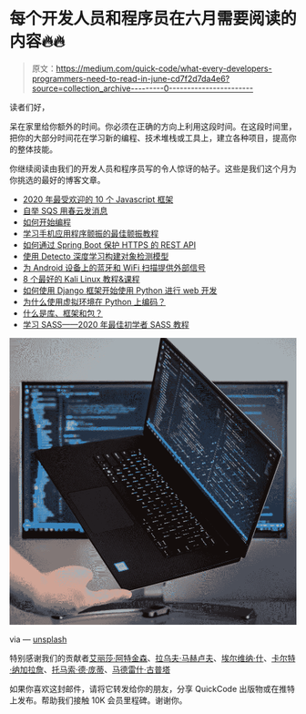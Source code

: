 # 每个开发人员和程序员在六月需要阅读的内容🔥🔥

> 原文：<https://medium.com/quick-code/what-every-developers-programmers-need-to-read-in-june-cd7f2d7da4e6?source=collection_archive---------0----------------------->

读者们好，

呆在家里给你额外的时间。你必须在正确的方向上利用这段时间。在这段时间里，把你的大部分时间花在学习新的编程、技术堆栈或工具上，建立各种项目，提高你的整体技能。

你继续阅读由我们的开发人员和程序员写的令人惊讶的帖子。这些是我们这个月为你挑选的最好的博客文章。

*   [2020 年最受欢迎的 10 个 Javascript 框架](https://blog.coursesity.com/popular-javascript-frameworks/)
*   [自举 SQS 用春云发消息](/quick-code/bootstrap-sqs-with-spring-cloud-messaging-b0c46ea537b3)
*   [如何开始编程](/quick-code/how-to-start-programming-6f5b6724bf8e)
*   [学习手机应用程序颤振的最佳颤振教程](https://blog.coursesity.com/best-flutter-tutorials/)
*   [如何通过 Spring Boot 保护 HTTPS 的 REST API](/quick-code/spring-boot-how-to-secure-rest-api-with-https-54ec8f0e4796)
*   [使用 Detecto 深度学习构建对象检测模型](/quick-code/deep-learning-build-object-detection-models-using-detecto-7c1e2ad4a8dd)
*   [为 Android 设备上的蓝牙和 WiFi 扫描提供外部信号](/quick-code/providing-external-signals-for-bluetooth-and-wifi-scans-on-android-devices-893218faf241)
*   [8 个最好的 Kali Linux 教程&课程](https://blog.coursesity.com/best-kali-linux-tutorials/)
*   [如何使用 Django 框架开始使用 Python 进行 web 开发](/quick-code/how-to-start-web-development-with-python-using-the-django-framework-371c4c4794ca)
*   [为什么使用虚拟环境在 Python 上编码？](/quick-code/why-code-on-python-using-virtual-environments-6f1bb327a84e)
*   [什么是库、框架和包？](/quick-code/what-are-libraries-frameworks-and-packages-b614b5f3e67f)
*   [学习 SASS——2020 年最佳初学者 SASS 教程](https://blog.coursesity.com/best-sass-tutorials/)

![](img/d4ee1af9e6b9f8104daed5cec8ece7b6.png)

via — [unsplash](https://unsplash.com/photos/RDolnHtjVCY)

特别感谢我们的贡献者[艾丽莎·阿特金森](https://medium.com/u/e21b75444b71?source=post_page-----cd7f2d7da4e6--------------------------------)、[拉乌夫·马赫卢夫](https://medium.com/u/91396be1a45f?source=post_page-----cd7f2d7da4e6--------------------------------)、[埃尔维纳·什](https://medium.com/u/51a725b0e079?source=post_page-----cd7f2d7da4e6--------------------------------)、[卡尔特·纳加拉詹](https://medium.com/u/3d009db858de?source=post_page-----cd7f2d7da4e6--------------------------------)、[托马索·德·庞蒂](https://medium.com/u/2cc751c892fe?source=post_page-----cd7f2d7da4e6--------------------------------)、[马德雷什·古普塔](https://medium.com/u/dc4db12f3395?source=post_page-----cd7f2d7da4e6--------------------------------)

如果你喜欢这封邮件，请将它转发给你的朋友，分享 QuickCode 出版物或在推特上发布。帮助我们接触 10K 会员里程碑。谢谢你。